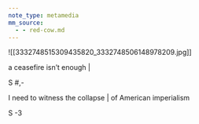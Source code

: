 ```yaml
---
note_type: metamedia
mm_source:
  - - red-cow.md
---
```


![[3332748515309435820_3332748506148978209.jpg]]

a ceasefire isn’t enough |

S #,-

I need to witness the collapse |
of American imperialism

S -3


